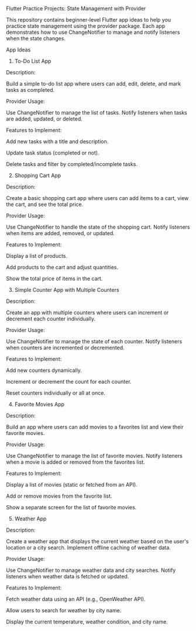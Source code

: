 Flutter Practice Projects: State Management with Provider


This repository contains beginner-level Flutter app ideas to help you practice state management using the provider package. Each app demonstrates how to use ChangeNotifier to manage and notify listeners when the state changes.


App Ideas

1. To-Do List App

Description:

Build a simple to-do list app where users can add, edit, delete, and mark tasks as completed.

Provider Usage:

Use ChangeNotifier to manage the list of tasks. Notify listeners when tasks are added, updated, or deleted.

Features to Implement:

Add new tasks with a title and description.

Update task status (completed or not).

Delete tasks and filter by completed/incomplete tasks.

2. Shopping Cart App

Description:

Create a basic shopping cart app where users can add items to a cart, view the cart, and see the total price.

Provider Usage:

Use ChangeNotifier to handle the state of the shopping cart. Notify listeners when items are added, removed, or updated.

Features to Implement:

Display a list of products.

Add products to the cart and adjust quantities.

Show the total price of items in the cart.

3. Simple Counter App with Multiple Counters

Description:

Create an app with multiple counters where users can increment or decrement each counter individually.

Provider Usage:

Use ChangeNotifier to manage the state of each counter. Notify listeners when counters are incremented or decremented.

Features to Implement:

Add new counters dynamically.

Increment or decrement the count for each counter.

Reset counters individually or all at once.

4. Favorite Movies App

Description:

Build an app where users can add movies to a favorites list and view their favorite movies.

Provider Usage:

Use ChangeNotifier to manage the list of favorite movies. Notify listeners when a movie is added or removed from the favorites list.

Features to Implement:

Display a list of movies (static or fetched from an API).

Add or remove movies from the favorite list.

Show a separate screen for the list of favorite movies.

5. Weather App

Description:

Create a weather app that displays the current weather based on the user's location or a city search. Implement offline caching of weather data.

Provider Usage:

Use ChangeNotifier to manage weather data and city searches. Notify listeners when weather data is fetched or updated.

Features to Implement:

Fetch weather data using an API (e.g., OpenWeather API).

Allow users to search for weather by city name.

Display the current temperature, weather condition, and city name.